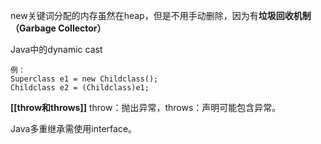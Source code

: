 new关键词分配的内存虽然在heap，但是不用手动删除，因为有**垃圾回收机制（Garbage Collector）**

Java中的dynamic cast

```
例：
Superclass e1 = new Childclass();
Childclass e2 = (Childclass)e1;
```

**[[throw和throws]]**
throw：抛出异常，throws：声明可能包含异常。

Java多重继承需使用interface。